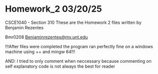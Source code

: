 # Homework_2                                                        03/20/25
CSCE1040 - Section 310
These are the Homework 2 files written by Benjamin Rezentes

Bmr0208
Benjaminrezentes@my.unt.edu

!!!After files were completed the program ran perfectly fine on a windows machine using ++ and mingw 64!!!

AND: I tried to only comment when neccessary because commenting on self explanatory code is not always the best for reader